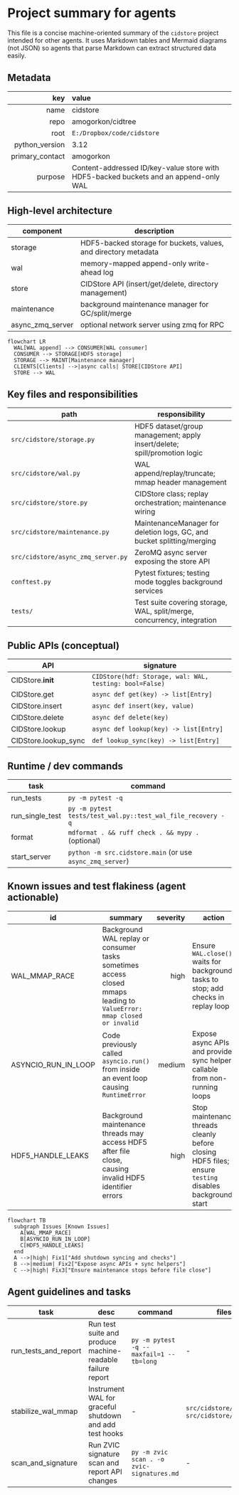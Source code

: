 
# Project summary for agents

This file is a concise machine-oriented summary of the `cidstore` project intended for other agents. It uses Markdown tables and Mermaid diagrams (not JSON) so agents that parse Markdown can extract structured data easily.

## Metadata

| key | value |
|---:|:---|
| name | cidstore |
| repo | amogorkon/cidtree |
| root | `E:/Dropbox/code/cidstore` |
| python_version | 3.12 |
| primary_contact | amogorkon |
| purpose | Content-addressed ID/key-value store with HDF5-backed buckets and an append-only WAL |

## High-level architecture

| component | description |
|---|---|
| storage | HDF5-backed storage for buckets, values, and directory metadata |
| wal | memory-mapped append-only write-ahead log |
| store | CIDStore API (insert/get/delete, directory management) |
| maintenance | background maintenance manager for GC/split/merge |
| async_zmq_server | optional network server using zmq for RPC |

```mermaid
flowchart LR
  WAL[WAL append] --> CONSUMER[WAL consumer]
  CONSUMER --> STORAGE[HDF5 storage]
  STORAGE --> MAINT[Maintenance manager]
  CLIENTS[Clients] -->|async calls| STORE[CIDStore API]
  STORE --> WAL
```

## Key files and responsibilities

| path | responsibility |
|---|---|
| `src/cidstore/storage.py` | HDF5 dataset/group management; apply insert/delete; spill/promotion logic |
| `src/cidstore/wal.py` | WAL append/replay/truncate; mmap header management |
| `src/cidstore/store.py` | CIDStore class; replay orchestration; maintenance wiring |
| `src/cidstore/maintenance.py` | MaintenanceManager for deletion logs, GC, and bucket splitting/merging |
| `src/cidstore/async_zmq_server.py` | ZeroMQ async server exposing the store API |
| `conftest.py` | Pytest fixtures; testing mode toggles background services |
| `tests/` | Test suite covering storage, WAL, split/merge, concurrency, integration |

## Public APIs (conceptual)

| API | signature |
|---|---|
| CIDStore.__init__ | `CIDStore(hdf: Storage, wal: WAL, testing: bool=False)` |
| CIDStore.get | `async def get(key) -> list[Entry]` |
| CIDStore.insert | `async def insert(key, value)` |
| CIDStore.delete | `async def delete(key)` |
| CIDStore.lookup | `async def lookup(key) -> list[Entry]` |
| CIDStore.lookup_sync | `def lookup_sync(key) -> list[Entry]` |

## Runtime / dev commands

| task | command |
|---|---|
| run_tests | `py -m pytest -q` |
| run_single_test | `py -m pytest tests/test_wal.py::test_wal_file_recovery -q` |
| format | `mdformat . && ruff check . && mypy .` (optional) |
| start_server | `python -m src.cidstore.main` (or use `async_zmq_server`) |

## Known issues and test flakiness (agent actionable)

| id | summary | severity | action |
|---|---|---:|---|
| WAL_MMAP_RACE | Background WAL replay or consumer tasks sometimes access closed mmaps leading to `ValueError: mmap closed or invalid` | high | Ensure `WAL.close()` waits for background tasks to stop; add checks in replay loop |
| ASYNCIO_RUN_IN_LOOP | Code previously called `asyncio.run()` from inside an event loop causing `RuntimeError` | medium | Expose async APIs and provide sync helpers callable from non-running loops |
| HDF5_HANDLE_LEAKS | Background maintenance threads may access HDF5 after file close, causing invalid HDF5 identifier errors | high | Stop maintenance threads cleanly before closing HDF5 files; ensure `testing` disables background start |

```mermaid
flowchart TB
  subgraph Issues [Known Issues]
    A[WAL_MMAP_RACE]
    B[ASYNCIO_RUN_IN_LOOP]
    C[HDF5_HANDLE_LEAKS]
  end
  A -->|high| Fix1["Add shutdown syncing and checks"]
  B -->|medium| Fix2["Expose async APIs + sync helpers"]
  C -->|high| Fix3["Ensure maintenance stops before file close"]
```

## Agent guidelines and tasks

| task | desc | command | files |
|---|---|---|---|
| run_tests_and_report | Run test suite and produce machine-readable failure report | `py -m pytest -q --maxfail=1 --tb=long` | - |
| stabilize_wal_mmap | Instrument WAL for graceful shutdown and add test hooks | - | `src/cidstore/wal.py`, `src/cidstore/store.py` |
| scan_and_signature | Run ZVIC signature scan and report API changes | `py -m zvic scan . -o zvic-signatures.md` | - |
